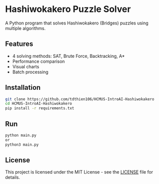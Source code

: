 # Hashiwokakero Puzzle Solver

A Python program that solves Hashiwokakero (Bridges) puzzles using multiple algorithms.

## Features

- 4 solving methods: SAT, Brute Force, Backtracking, A\*
- Performance comparison
- Visual charts
- Batch processing

## Installation

```bash
git clone https://github.com/tdthien106/HCMUS-IntroAI-Hashiwokakero
cd HCMUS-IntroAI-Hashiwokakero
pip install -r requirements.txt
```

## Run

```bash
python main.py
or
python3 main.py
```

## License

This project is licensed under the MIT License - see the [LICENSE](LICENSE) file for details.
